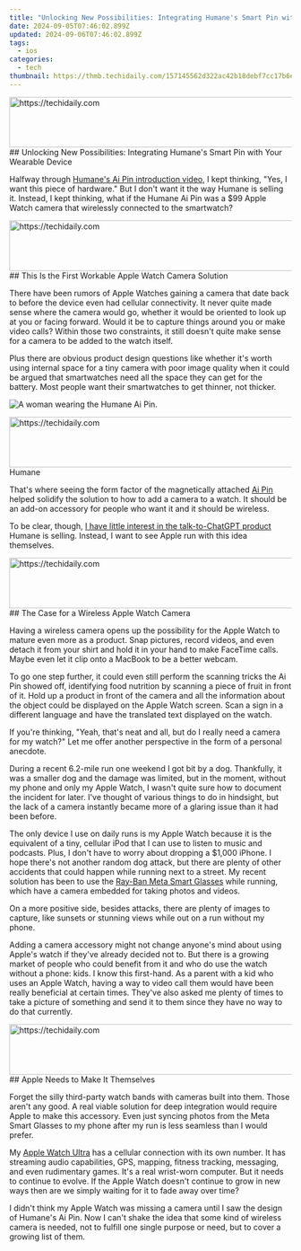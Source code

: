 ```yaml
---
title: "Unlocking New Possibilities: Integrating Humane's Smart Pin with Your Wearable Device"
date: 2024-09-05T07:46:02.899Z
updated: 2024-09-06T07:46:02.899Z
tags:
  - ios
categories:
  - tech
thumbnail: https://thmb.techidaily.com/157145562d322ac42b18debf7cc17b6e328143a79a361dfc0ab65e3b0afbaf26.jpg
---
```


<!-- affiliate ads begin -->
<a href="https://aligracehair.sjv.io/c/5597632/1918684/19272" target="_top" id="1918684">
  <img src="//a.impactradius-go.com/display-ad/19272-1918684" border="0" alt="https://techidaily.com" width="728" height="90"/>
</a>
<img height="0" width="0" src="https://aligracehair.sjv.io/i/5597632/1918684/19272" style="position:absolute;visibility:hidden;" border="0" />
<!-- affiliate ads end -->
## Unlocking New Possibilities: Integrating Humane's Smart Pin with Your Wearable Device

Halfway through [Humane's Ai Pin introduction video](https://www.youtube.com/watch?v=th3vzKTE0O8), I kept thinking, "Yes, I want this piece of hardware." But I don't want it the way Humane is selling it. Instead, I kept thinking, what if the Humane Ai Pin was a $99 Apple Watch camera that wirelessly connected to the smartwatch?

<!-- affiliate ads begin -->
<a href="https://appsumo.8odi.net/c/5597632/2123734/7443" target="_top" id="2123734">
  <img src="//a.impactradius-go.com/display-ad/7443-2123734" border="0" alt="https://techidaily.com" width="728" height="90"/>
</a>
<img height="0" width="0" src="https://appsumo.8odi.net/i/5597632/2123734/7443" style="position:absolute;visibility:hidden;" border="0" />
<!-- affiliate ads end -->
##  This Is the First Workable Apple Watch Camera Solution

 There have been rumors of Apple Watches gaining a camera that date back to before the device even had cellular connectivity. It never quite made sense where the camera would go, whether it would be oriented to look up at you or facing forward. Would it be to capture things around you or make video calls? Within those two constraints, it still doesn't quite make sense for a camera to be added to the watch itself.

 Plus there are obvious product design questions like whether it's worth using internal space for a tiny camera with poor image quality when it could be argued that smartwatches need all the space they can get for the battery. Most people want their smartwatches to get thinner, not thicker.

![A woman wearing the Humane Ai Pin.](https://static1.howtogeekimages.com/wordpress/wp-content/uploads/2023/11/woman-wearing-humane-ai-pin.png) 

<!-- affiliate ads begin -->
<a href="https://appsumo.8odi.net/c/5597632/2075483/7443" target="_top" id="2075483">
  <img src="//a.impactradius-go.com/display-ad/7443-2075483" border="0" alt="https://techidaily.com" width="728" height="90"/>
</a>
<img height="0" width="0" src="https://appsumo.8odi.net/i/5597632/2075483/7443" style="position:absolute;visibility:hidden;" border="0" />
<!-- affiliate ads end -->
Humane

 That's where seeing the form factor of the magnetically attached [Ai Pin](https://hu.ma.ne/aipin) helped solidify the solution to how to add a camera to a watch. It should be an add-on accessory for people who want it and it should be wireless.

 To be clear, though, [I have little interest in the talk-to-ChatGPT product](https://extra-support.techidaily.com/navigating-finances-in-your-podcast-journey-for-2024/) Humane is selling. Instead, I want to see Apple run with this idea themselves.

<!-- affiliate ads begin -->
<a href="https://aligracehair.sjv.io/c/5597632/1997722/19272" target="_top" id="1997722">
  <img src="//a.impactradius-go.com/display-ad/19272-1997722" border="0" alt="https://techidaily.com" width="728" height="90"/>
</a>
<img height="0" width="0" src="https://aligracehair.sjv.io/i/5597632/1997722/19272" style="position:absolute;visibility:hidden;" border="0" />
<!-- affiliate ads end -->
##  The Case for a Wireless Apple Watch Camera

 Having a wireless camera opens up the possibility for the Apple Watch to mature even more as a product. Snap pictures, record videos, and even detach it from your shirt and hold it in your hand to make FaceTime calls. Maybe even let it clip onto a MacBook to be a better webcam.

 To go one step further, it could even still perform the scanning tricks the Ai Pin showed off, identifying food nutrition by scanning a piece of fruit in front of it. Hold up a product in front of the camera and all the information about the object could be displayed on the Apple Watch screen. Scan a sign in a different language and have the translated text displayed on the watch.

 If you're thinking, "Yeah, that's neat and all, but do I really need a camera for my watch?" Let me offer another perspective in the form of a personal anecdote.

 During a recent 6.2-mile run one weekend I got bit by a dog. Thankfully, it was a smaller dog and the damage was limited, but in the moment, without my phone and only my Apple Watch, I wasn't quite sure how to document the incident for later. I've thought of various things to do in hindsight, but the lack of a camera instantly became more of a glaring issue than it had been before.

 The only device I use on daily runs is my Apple Watch because it is the equivalent of a tiny, cellular iPod that I can use to listen to music and podcasts. Plus, I don't have to worry about dropping a $1,000 iPhone. I hope there's not another random dog attack, but there are plenty of other accidents that could happen while running next to a street. My recent solution has been to use the [Ray-Ban Meta Smart Glasses](https://fox-that.techidaily.com/safari-on-iphone-running-slow-learn-how-to-make-it-zoom-ahead-in-just-4-steps/) while running, which have a camera embedded for taking photos and videos.

 On a more positive side, besides attacks, there are plenty of images to capture, like sunsets or stunning views while out on a run without my phone.

 Adding a camera accessory might not change anyone's mind about using Apple's watch if they've already decided not to. But there is a growing market of people who could benefit from it and who do use the watch without a phone: kids. I know this first-hand. As a parent with a kid who uses an Apple Watch, having a way to video call them would have been really beneficial at certain times. They've also asked me plenty of times to take a picture of something and send it to them since they have no way to do that currently.

<!-- affiliate ads begin -->
<a href="https://aligracehair.sjv.io/c/5597632/2135405/19272" target="_top" id="2135405">
  <img src="//a.impactradius-go.com/display-ad/19272-2135405" border="0" alt="https://techidaily.com" width="728" height="90"/>
</a>
<img height="0" width="0" src="https://aligracehair.sjv.io/i/5597632/2135405/19272" style="position:absolute;visibility:hidden;" border="0" />
<!-- affiliate ads end -->
##  Apple Needs to Make It Themselves

 Forget the silly third-party watch bands with cameras built into them. Those aren't any good. A real viable solution for deep integration would require Apple to make this accessory. Even just syncing photos from the Meta Smart Glasses to my phone after my run is less seamless than I would prefer.

 My [Apple Watch Ultra](https://youtube-help.techidaily.com/new-mastering-your-youtube-pinpointing-a-specialized-audience/) has a cellular connection with its own number. It has streaming audio capabilities, GPS, mapping, fitness tracking, messaging, and even rudimentary games. It's a real wrist-worn computer. But it needs to continue to evolve. If the Apple Watch doesn't continue to grow in new ways then are we simply waiting for it to fade away over time?

 I didn't think my Apple Watch was missing a camera until I saw the design of Humane's Ai Pin. Now I can't shake the idea that some kind of wireless camera is needed, not to fulfill one single purpose or need, but to cover a growing list of them.

<ins class="adsbygoogle"
     style="display:block"
     data-ad-format="autorelaxed"
     data-ad-client="ca-pub-7571918770474297"
     data-ad-slot="1223367746"></ins>



<ins class="adsbygoogle"
     style="display:block"
     data-ad-client="ca-pub-7571918770474297"
     data-ad-slot="8358498916"
     data-ad-format="auto"
     data-full-width-responsive="true"></ins>



